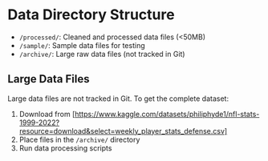 # Data Directory Structure

- `/processed/`: Cleaned and processed data files (<50MB)
- `/sample/`: Sample data files for testing
- `/archive/`: Large raw data files (not tracked in Git)

## Large Data Files
Large data files are not tracked in Git. To get the complete dataset:
1. Download from [https://www.kaggle.com/datasets/philiphyde1/nfl-stats-1999-2022?resource=download&select=weekly_player_stats_defense.csv]
2. Place files in the `/archive/` directory
3. Run data processing scripts
